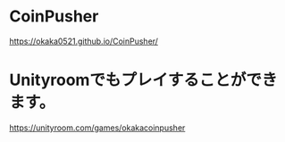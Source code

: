 # CoinPusher
https://okaka0521.github.io/CoinPusher/

# Unityroomでもプレイすることができます。
https://unityroom.com/games/okakacoinpusher
